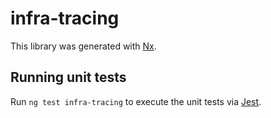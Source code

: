 <!-- gitbook-ignore -->

# infra-tracing

This library was generated with [Nx](https://nx.dev).

## Running unit tests

Run `ng test infra-tracing` to execute the unit tests via [Jest](https://jestjs.io).
